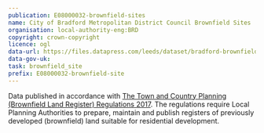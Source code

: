 ```yaml
---
publication: E08000032-brownfield-sites
name: City of Bradford Metropolitan District Council Brownfield Sites
organisation: local-authority-eng:BRD
copyright: crown-copyright
licence: ogl
data-url: https://files.datapress.com/leeds/dataset/bradford-brownfield-register/2017-12-12T13:17:30.67/Bradford_brownfieldregister_2017-12-01_rev1.csv
data-gov-uk: 
task: brownfield_site
prefix: E08000032-brownfield-site
---
```


Data published in accordance with [The Town and Country Planning (Brownfield Land Register) Regulations 2017](http://www.legislation.gov.uk/uksi/2017/403/contents/made).
The regulations require Local Planning Authorities to prepare, maintain and publish registers of previously developed (brownfield) land suitable for residential development.

